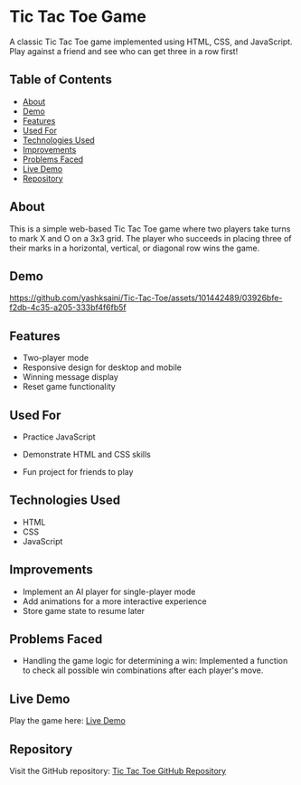 # Tic Tac Toe Game

A classic Tic Tac Toe game implemented using HTML, CSS, and JavaScript. Play against a friend and see who can get three in a row first!

## Table of Contents
- [About](#about)
- [Demo](#demo)
- [Features](#features)
- [Used For](#used-for)
- [Technologies Used](#technologies-used)
- [Improvements](#improvements)
- [Problems Faced](#problems-faced)
- [Live Demo](#live-demo)
- [Repository](#repository)

## About
This is a simple web-based Tic Tac Toe game where two players take turns to mark X and O on a 3x3 grid. The player who succeeds in placing three of their marks in a horizontal, vertical, or diagonal row wins the game.

## Demo
https://github.com/yashksaini/Tic-Tac-Toe/assets/101442489/03926bfe-f2db-4c35-a205-333bf4f6fb5f

## Features
- Two-player mode
- Responsive design for desktop and mobile
- Winning message display
- Reset game functionality

## Used For
- Practice JavaScript




- Demonstrate HTML and CSS skills
- Fun project for friends to play

## Technologies Used
- HTML
- CSS
- JavaScript

## Improvements
- Implement an AI player for single-player mode
- Add animations for a more interactive experience
- Store game state to resume later

## Problems Faced
- Handling the game logic for determining a win: Implemented a function to check all possible win combinations after each player's move.


## Live Demo
Play the game here: [Live Demo](https://tic-tac-toe-yks.netlify.app/)

## Repository
Visit the GitHub repository: [Tic Tac Toe GitHub Repository](https://github.com/yashksaini/Tic-Tac-Toe)
